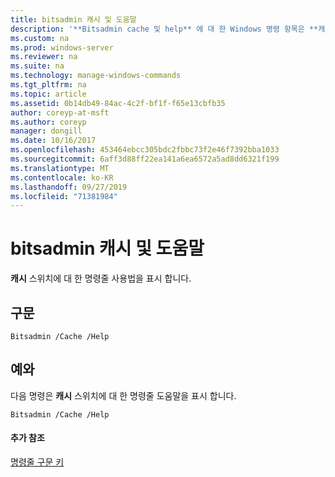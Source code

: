 ```yaml
---
title: bitsadmin 캐시 및 도움말
description: '**Bitsadmin cache 및 help** 에 대 한 Windows 명령 항목은 **캐시** 스위치에 대 한 명령줄 사용법을 표시 합니다.'
ms.custom: na
ms.prod: windows-server
ms.reviewer: na
ms.suite: na
ms.technology: manage-windows-commands
ms.tgt_pltfrm: na
ms.topic: article
ms.assetid: 0b14db49-84ac-4c2f-bf1f-f65e13cbfb35
author: coreyp-at-msft
ms.author: coreyp
manager: dongill
ms.date: 10/16/2017
ms.openlocfilehash: 453464ebcc305bdc2fbbc73f2e46f7392bba1033
ms.sourcegitcommit: 6aff3d88ff22ea141a6ea6572a5ad8dd6321f199
ms.translationtype: MT
ms.contentlocale: ko-KR
ms.lasthandoff: 09/27/2019
ms.locfileid: "71381984"
---
```

# <a name="bitsadmin-cache-and-help"></a>bitsadmin 캐시 및 도움말



**캐시** 스위치에 대 한 명령줄 사용법을 표시 합니다.

## <a name="syntax"></a>구문

```
Bitsadmin /Cache /Help 
```

## <a name="BKMK_examples"></a>예와

다음 명령은 **캐시** 스위치에 대 한 명령줄 도움말을 표시 합니다.
```
Bitsadmin /Cache /Help
```

#### <a name="additional-references"></a>추가 참조

[명령줄 구문 키](command-line-syntax-key.md)